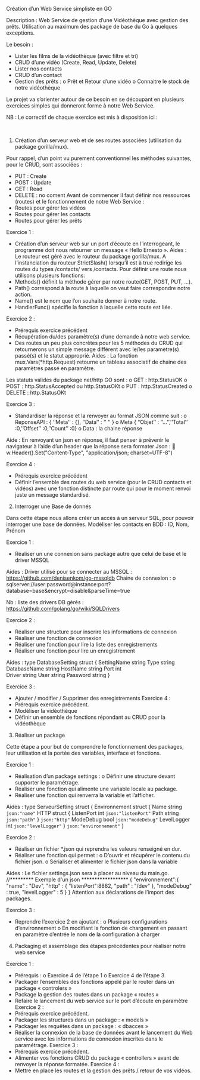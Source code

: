 Création d’un Web Service simpliste en GO


Description :
Web Service de gestion d’une Vidéothèque avec gestion des prêts.
Utilisation au maximum des package de base du Go à quelques exceptions.

Le besoin :
-	Lister les films de la vidéothèque (avec filtre et tri)
-	CRUD d’une vidéo (Create, Read, Update, Delete)
-	Lister nos contacts
-	CRUD d’un contact
-	Gestion des prêts :
o	Prêt et Retour d’une vidéo
o	Connaitre le stock de notre vidéothèque

Le projet va s’orienter autour de ce besoin en se découpant en plusieurs exercices simples qui donneront forme à notre Web Service.

NB : Le correctif de chaque exercice est mis à disposition ici : 

 
1.	Création d’un serveur web et de ses routes associées (utilisation du package gorilla/mux).

Pour rappel, d’un point vu purement conventionnel les méthodes suivantes, pour le CRUD, sont associées :
-	PUT : Create
-	POST : Update
-	GET : Read
-	DELETE : no coment
Avant de commencer il faut définir nos ressources (routes) et le fonctionnement de notre Web Service :
-	Routes pour gérer les vidéos
-	Routes pour gérer les contacts
-	Routes pour gérer les prêts

Exercice 1 :
-	Création d’un serveur web sur un port d’écoute en l’interrogeant, le programme doit nous retourner un message « Hello Ernesto ».
Aides :
Le routeur est géré avec le routeur du package gorilla/mux.
A l’instanciation du routeur StrictSlash() lorsqu’il est à true redirige les routes du types /contacts/ vers /contacts.
Pour définir une route nous utilisons plusieurs fonctions: 
-	Methods() définit la méthode gérer par notre route(GET, POST, PUT, …). 
-	Path() correspond à la route à laquelle on veut faire correspondre notre action. 
-	Name() est le nom que l’on souhaite donner à notre route. 
-	HandlerFunc() spécifie la fonction à laquelle cette route est liée.

Exercice 2 :
-	Prérequis exercice précédent
-	Récupération du/des paramètre(s) d’une demande à notre web service.
-	Des routes un peu plus concrètes pour les 5 méthodes du CRUD qui retournerons un simple message différent avec le/les paramètre(s) passé(s) et le statut approprié.
Aides :
La fonction mux.Vars(*http.Request) retourne un tableau associatif de chaine des paramètres passé en paramètre.

Les statuts valides du package net/http GO sont :
o	GET : http.StatusOK
o	POST : http.StatusAccepted ou http.StatusOKt
o	PUT : http.StatusCreated
o	DELETE : http.StatusOKt

Exercice 3 :
-	Standardiser la réponse et la renvoyer au format JSON comme suit :
o	ReponseAPI : { ‘‘Meta’’ : {}, ‘’Data’’ : ‘’ ‘’ }
o	Meta { ‘’Objet’’ : ‘’…’’,’’Total’’ :0,’’Offset’’ :0,’’Count’’ :0}
o	Data : la chaine réponse

Aide : 
En renvoyant un json en réponse, il faut penser à prévenir le navigateur à l’aide d’un header que la réponse sera formater Json :
	w.Header().Set("Content-Type", "application/json; charset=UTF-8")


Exercice 4 : 
-	Prérequis exercice précédent
-	Définir l’ensemble des routes du web service (pour le CRUD contacts et vidéos) avec une fonction distincte par route qui pour le moment renvoi juste un message standardisé.

2.	Interroger une Base de donnés

Dans cette étape nous allons créer un accès à un serveur SQL, pour pouvoir interroger une base de données.
Modéliser les contacts en BDD : ID, Nom, Prénom

Exercice 1 :
-	Réaliser un une connexion sans package autre que celui de base et le driver MSSQL

Aides :
	Driver utilisé pour se connecter au MSSQL : https://github.com/denisenkom/go-mssqldb
	Chaine de connexion :
o	sqlserver://user:password@instance:port?database=base&encrypt=disable&parseTime=true

Nb : liste des drivers DB gérés : https://github.com/golang/go/wiki/SQLDrivers

Exercice 2 :
-	Réaliser une structure pour inscrire les informations de connexion
-	Réaliser une fonction de connexion
-	Réaliser une fonction pour lire la liste des enregistrements
-	Réaliser une fonction pour lire un enregistrement

Aides : 
type DatabaseSetting struct {
    SettingName  string 
    Type         string 
    DatabaseName string 
    HostName     string 
    Port         int    
    Driver       string 
    User         string 
    Password     string 
}


Exercice 3 :
-	Ajouter / modifier / Supprimer des enregistrements
Exercice 4 :
-	Prérequis exercice précédent.
-	Modéliser la vidéothèque 
-	Définir un ensemble de fonctions répondant au CRUD pour la vidéothèque
 
3.	Réaliser un package

Cette étape a pour but de comprendre le fonctionnement des packages, leur utilisation et la portée des variables, interface et fonctions.

Exercice 1 :
-	Réalisation d’un package settings :
o	Définir une structure devant supporter le paramétrage.
-	Réaliser une fonction qui alimente une variable locale au package.
-	Réaliser une fonction qui renverra la variable et l’afficher.

Aides :
type ServeurSetting struct {
    Environnement struct {
        Name string `json:"name"`
        HTTP struct {
            ListenPort int    `json:"listenPort"`
            Path       string `json:"path"`
        } `json:"http"`
        ModeDebug     bool             `json:"modeDebug"`
        LevelLogger   int              `json:"levelLogger"`
    } `json:"environnement"`
}

Exercice 2 :
-	Réaliser un fichier *.json qui reprendra les valeurs renseigné en dur. 
-	Réaliser une fonction qui permet : 
o	D’ouvrir et récupérer le contenu du fichier json.
o	Sérialiser et alimenter le fichier json dans la variable

Aides :
	Le fichier settings.json sera à placer au niveau du main.go.	
	//********* Exemple d'un json  ******************
{
    "environnement":{
        "name" : "Dev",
        "http" : {
            "listenPort":8882,
            "path" : "/dev"
        },
        "modeDebug" : true,
        "levelLogger" : 5
    }
}
	Attention aux déclarations de l’import des packages.

Exercice 3 :
-	Reprendre l’exercice 2 en ajoutant :
o	Plusieurs configurations d’environnement
o	En modifiant la fonction de chargement en passant en paramètre d’entrée le nom de la configuration à charger
 
4.	Packaging et assemblage des étapes précédentes pour réaliser notre web service

Exercice 1 :
-	Prérequis :
o	Exercice 4 de l’étape 1
o	Exercice 4 de l’étape 3
-	Packager l’ensembles des fonctions appelé par le router dans un package « controlers »
-	Package la gestion des routes dans un package « routes »
-	Refaire le lancement du web service sur le port d’écoute en paramètre
Exercice 2 :
-	Prérequis exercice précédent.
-	Packager les structures dans un package : « models »
-	Packager les requêtes dans un package : « dbacces »
-	Réaliser la connexion de la base de données avant le lancement du Web service avec les informations de connexion inscrites dans le paramétrage.
Exercice 3 :
-	Prérequis exercice précédent.
-	Alimenter vos fonctions CRUD du package « controllers » avant de renvoyer la réponse formatée.
Exercice 4 :
-	Mettre en place les routes et la gestion des prêts / retour de vos vidéos.
